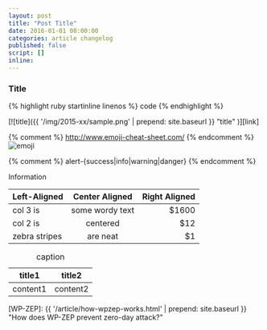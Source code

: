 ```yaml
---
layout: post
title: "Post Title"
date: 2016-01-01 00:00:00
categories: article changelog
published: false
script: []
inline:
---
```


<!--more-->

### Title ###

{% highlight ruby startinline linenos %}
code
{% endhighlight %}

[![title]({{ '/img/2015-xx/sample.png' | prepend: site.baseurl }}
  "title"
)][link]

{% comment %} http://www.emoji-cheat-sheet.com/ {% endcomment %}
<span class="emoji">
![emoji](https://assets-cdn.github.com/images/icons/emoji/unicode/1f604.png)
</span>

{% comment %} alert-{success|info|warning|danger} {% endcomment %}
<div class="alert alert-info">
	Information
</div>

| Left-Aligned  | Center Aligned  | Right Aligned |
|:--------------|:---------------:|--------------:|
| col 3 is      | some wordy text |         $1600 |
| col 2 is      | centered        |           $12 |
| zebra stripes | are neat        |            $1 |

<div class="table-responsive">
	<cite></cite>
	<table class="table">
		<thead>
			<tr>
				<th class="left-align">title1</th>
				<th class="left-align">title2</th>
			</tr>
		</thead>
		<tbody>
			<tr>
				<td class="text-right">content1</td>
				<td class="text-right">content2</td>
			</tr>
		</tbody>
		<caption>caption</caption>
	</table>
</div>

[IP-Geo-Block]: https://wordpress.org/plugins/ip-geo-block/ "WordPress › IP Geo Block « WordPress Plugins"
[WP-ZEP]: {{ '/article/how-wpzep-works.html' | prepend: site.baseurl }} "How does WP-ZEP prevent zero-day attack?"

